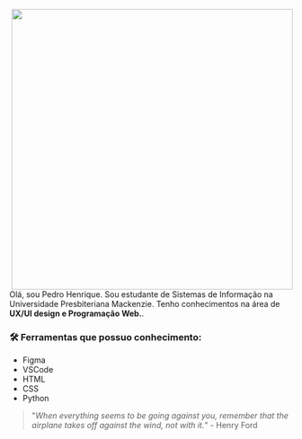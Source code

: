 <p align="center">
    <img src="home.svg" min-width="500px" max-width="500px" width="500px" align="right" src="https://github.com/Pedro-Henrique05/Pedro-Henrique05/blob/main/home.svg">

Olá, sou Pedro Henrique. Sou estudante de Sistemas de Informação na Universidade Presbiteriana Mackenzie. Tenho conhecimentos na área de <b> UX/UI design e Programação Web.</b>.
<br>

### 🛠 Ferramentas que possuo conhecimento:
- Figma
- VSCode
- HTML
- CSS
- Python

> "*When everything seems to be going against you, remember that the airplane takes off against the wind, not with it.*" - Henry Ford
